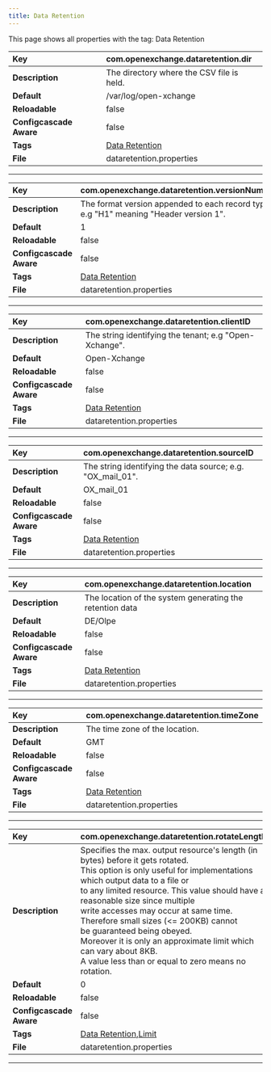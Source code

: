 ```yaml
---
title: Data Retention
---
```


This page shows all properties with the tag: Data Retention

| __Key__ | com.openexchange.dataretention.dir |
|:----------------|:--------|
| __Description__ | The directory where the CSV file is held.<br> |
| __Default__ | /var/log/open-xchange |
| __Reloadable__ | false |
| __Configcascade Aware__ | false |
| __Tags__ | <a href="https://documentation.open-xchange.com/latest/middleware/configuration/tags/Data_Retention.html">Data Retention</a> |
| __File__ | dataretention.properties |

---
| __Key__ | com.openexchange.dataretention.versionNumber |
|:----------------|:--------|
| __Description__ | The format version appended to each record type; e.g "H1" meaning "Header version 1".<br> |
| __Default__ | 1 |
| __Reloadable__ | false |
| __Configcascade Aware__ | false |
| __Tags__ | <a href="https://documentation.open-xchange.com/latest/middleware/configuration/tags/Data_Retention.html">Data Retention</a> |
| __File__ | dataretention.properties |

---
| __Key__ | com.openexchange.dataretention.clientID |
|:----------------|:--------|
| __Description__ | The string identifying the tenant; e.g "Open-Xchange".<br> |
| __Default__ | Open-Xchange |
| __Reloadable__ | false |
| __Configcascade Aware__ | false |
| __Tags__ | <a href="https://documentation.open-xchange.com/latest/middleware/configuration/tags/Data_Retention.html">Data Retention</a> |
| __File__ | dataretention.properties |

---
| __Key__ | com.openexchange.dataretention.sourceID |
|:----------------|:--------|
| __Description__ | The string identifying the data source; e.g. "OX_mail_01".<br> |
| __Default__ | OX_mail_01 |
| __Reloadable__ | false |
| __Configcascade Aware__ | false |
| __Tags__ | <a href="https://documentation.open-xchange.com/latest/middleware/configuration/tags/Data_Retention.html">Data Retention</a> |
| __File__ | dataretention.properties |

---
| __Key__ | com.openexchange.dataretention.location |
|:----------------|:--------|
| __Description__ | The location of the system generating the retention data<br> |
| __Default__ | DE/Olpe |
| __Reloadable__ | false |
| __Configcascade Aware__ | false |
| __Tags__ | <a href="https://documentation.open-xchange.com/latest/middleware/configuration/tags/Data_Retention.html">Data Retention</a> |
| __File__ | dataretention.properties |

---
| __Key__ | com.openexchange.dataretention.timeZone |
|:----------------|:--------|
| __Description__ | The time zone of the location.<br> |
| __Default__ | GMT |
| __Reloadable__ | false |
| __Configcascade Aware__ | false |
| __Tags__ | <a href="https://documentation.open-xchange.com/latest/middleware/configuration/tags/Data_Retention.html">Data Retention</a> |
| __File__ | dataretention.properties |

---
| __Key__ | com.openexchange.dataretention.rotateLength |
|:----------------|:--------|
| __Description__ | Specifies the max. output resource's length (in bytes) before it gets rotated.<br>This option is only useful for implementations which output data to a file or<br>to any limited resource. This value should have a reasonable size since multiple<br>write accesses may occur at same time. Therefore small sizes (<= 200KB) cannot<br>be guaranteed being obeyed.<br>Moreover it is only an approximate limit which can vary about 8KB.<br>A value less than or equal to zero means no rotation.<br> |
| __Default__ | 0 |
| __Reloadable__ | false |
| __Configcascade Aware__ | false |
| __Tags__ | <a href="https://documentation.open-xchange.com/latest/middleware/configuration/tags/Data_Retention.html">Data Retention</a>,<a href="https://documentation.open-xchange.com/latest/middleware/configuration/tags/Limit.html">Limit</a> |
| __File__ | dataretention.properties |

---
